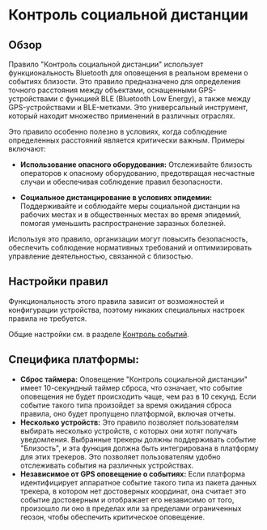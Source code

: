 # Контроль социальной дистанции

## Обзор

Правило "Контроль социальной дистанции" использует функциональность Bluetooth для оповещения в реальном времени о событиях близости. Это правило предназначено для определения точного расстояния между объектами, оснащенными GPS-устройствами с функцией BLE (Bluetooth Low Energy), а также между GPS-устройствами и BLE-метками. Это универсальный инструмент, который находит множество применений в различных отраслях.

Это правило особенно полезно в условиях, когда соблюдение определенных расстояний является критически важным. Примеры включают:

- **Использование опасного оборудования:** Отслеживайте близость операторов к опасному оборудованию, предотвращая несчастные случаи и обеспечивая соблюдение правил безопасности.

- **Социальное дистанцирование в условиях эпидемии:** Поддерживайте и соблюдайте меры социальной дистанции на рабочих местах и в общественных местах во время эпидемий, помогая уменьшить распространение заразных болезней.

Используя это правило, организации могут повысить безопасность, обеспечить соблюдение нормативных требований и оптимизировать управление деятельностью, связанной с близостью.

## Настройки правил

Функциональность этого правила зависит от возможностей и конфигурации устройства, поэтому никаких специальных настроек правила не требуется.

Общие настройки см. в разделе [Контроль событий](../../page-2f4b016d-0a29-496d-93aa-a629da1614f4.md).

## Специфика платформы:

- **Сброс таймера:** Оповещение "Контроль социальной дистанции" имеет 10-секундный таймер сброса, что означает, что событие оповещения не будет происходить чаще, чем раз в 10 секунд. Если событие такого типа произойдет за время ожидания сброса правила, оно будет пропущено платформой, включая отчеты.
- **Несколько устройств:** Это правило позволяет пользователям выбирать несколько устройств, с которых они хотят получать уведомления. Выбранные трекеры должны поддерживать событие "Близость", и эта функция должна быть интегрирована в платформу для этих трекеров. Это позволяет пользователям удобно отслеживать события на различных устройствах.
- **Независимое от GPS оповещение о событиях:** Если платформа идентифицирует аппаратное событие такого типа из пакета данных трекера, в котором нет достоверных координат, она считает это событие достоверным и отображает его независимо от того, произошло ли оно в пределах или за пределами ограниченных геозон, чтобы обеспечить критическое оповещение.